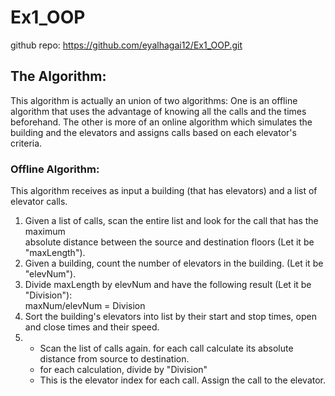 # Ex1_OOP

github repo: https://github.com/eyalhagai12/Ex1_OOP.git

## The Algorithm:

This algorithm is actually an union of two algorithms:
One is an offline algorithm that uses the advantage of knowing all the calls and the times beforehand.
The other is more of an online algorithm which simulates the building and the elevators and assigns calls based on each elevator's criteria.

### Offline Algorithm:
This algorithm receives as input a building (that has elevators) and a list of elevator calls.

1. Given a list of calls, scan the entire list and look for the call that has the maximum  
   absolute distance between the source and destination floors (Let it be "maxLength").
2. Given a building, count the number of elevators in the building. (Let it be "elevNum").
3. Divide maxLength by elevNum and have the following result (Let it be "Division"):  
   maxNum/elevNum = Division
4. Sort the building's elevators into list by their start and stop times, open and close times and their
   speed.
5. - Scan the list of calls again. for each call calculate its absolute distance from source to destination.
   - for each calculation, divide by "Division"
   - This is the elevator index for each call. Assign the call to the elevator.







